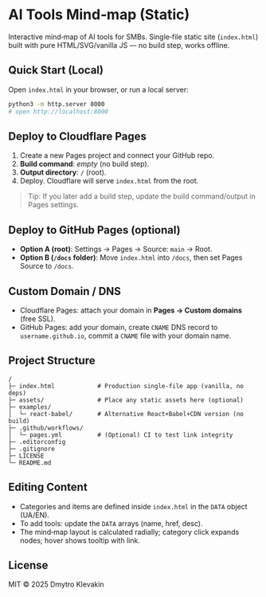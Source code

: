 # AI Tools Mind‑map (Static)

Interactive mind‑map of AI tools for SMBs. Single‑file static site (`index.html`) built with pure HTML/SVG/vanilla JS — no build step, works offline.

## Quick Start (Local)

Open `index.html` in your browser, or run a local server:
```bash
python3 -m http.server 8000
# open http://localhost:8000
```

## Deploy to **Cloudflare Pages**

1. Create a new Pages project and connect your GitHub repo.
2. **Build command**: _empty_ (no build step).  
3. **Output directory**: `/` (root).  
4. Deploy. Cloudflare will serve `index.html` from the root.

> Tip: If you later add a build step, update the build command/output in Pages settings.

## Deploy to **GitHub Pages** (optional)

- **Option A (root)**: Settings → Pages → Source: `main` → Root.  
- **Option B (`/docs` folder)**: Move `index.html` into `/docs`, then set Pages Source to `/docs`.

## Custom Domain / DNS

- Cloudflare Pages: attach your domain in **Pages → Custom domains** (free SSL).  
- GitHub Pages: add your domain, create `CNAME` DNS record to `username.github.io`, commit a `CNAME` file with your domain name.

## Project Structure

```
/
├─ index.html            # Production single-file app (vanilla, no deps)
├─ assets/               # Place any static assets here (optional)
├─ examples/
│  └─ react-babel/       # Alternative React+Babel+CDN version (no build)
├─ .github/workflows/
│  └─ pages.yml          # (Optional) CI to test link integrity
├─ .editorconfig
├─ .gitignore
├─ LICENSE
└─ README.md
```

## Editing Content

- Categories and items are defined inside `index.html` in the `DATA` object (UA/EN).  
- To add tools: update the `DATA` arrays (name, href, desc).  
- The mind‑map layout is calculated radially; category click expands nodes; hover shows tooltip with link.

## License

MIT © 2025 Dmytro Klevakin
